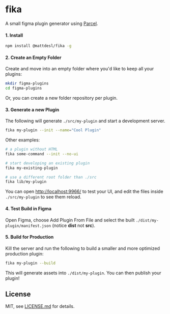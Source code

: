# fika

A small figma plugin generator using [Parcel](https://parceljs.org/).

#### 1. Install

```sh
npm install @mattdesl/fika -g
```

#### 2. Create an Empty Folder

Create and move into an empty folder where you'd like to keep all your plugins:

```sh
mkdir figma-plugins
cd figma-plugins
```

Or, you can create a new folder repository per plugin.

#### 3. Generate a new Plugin

The following will generate `./src/my-plugin` and start a development server.

```sh
fika my-plugin --init --name="Cool Plugin"
```

Other examples:

```sh
# a plugin without HTML
fika some-command --init --no-ui

# start developing an existing plugin
fika my-existing-plugin

# use a different root folder than ./src
fika lib/my-plugin
```

You can open [http://localhost:9966/](http://localhost:9966/) to test your UI, and edit the files inside `./src/my-plugin` to see them reload.

#### 4. Test Build in Figma

Open Figma, choose Add Plugin From File and select the built `./dist/my-plugin/manifest.json` (notice **dist** not **src**).

#### 5. Build for Production

Kill the server and run the following to build a smaller and more optimized production plugin:

```sh
fika my-plugin --build
```

This will generate assets into `./dist/my-plugin`. You can then publish your plugin!

## License

MIT, see [LICENSE.md](http://github.com/mattdesl/fika/blob/master/LICENSE.md) for details.
